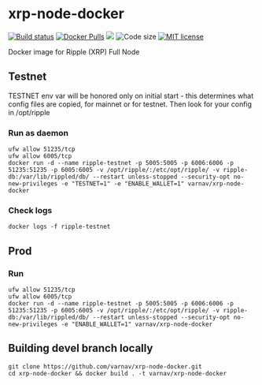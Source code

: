 # xrp-node-docker

[![Build status](https://img.shields.io/docker/cloud/build/varnav/xrp-node-docker.svg)](https://hub.docker.com/r/varnav/xrp-node-docker) [![Docker Pulls](https://img.shields.io/docker/pulls/varnav/xrp-node-docker.svg)](https://hub.docker.com/r/varnav/xrp-node-docker) [![](https://images.microbadger.com/badges/image/varnav/xrp-node-docker.svg)](https://microbadger.com/images/varnav/xrp-node-docker "Image details") ![Code size](https://img.shields.io/github/languages/code-size/varnav/xrp-node-docker.svg) [![MIT license](https://img.shields.io/badge/License-MIT-blue.svg)](https://opensource.org/licenses/MIT/)

Docker image for Ripple (XRP) Full Node  

## Testnet

TESTNET env var will be honored only on initial start - this determines what config files are copied, for mainnet or for
testnet. Then look for your config in /opt/ripple

### Run as daemon

```
ufw allow 51235/tcp
ufw allow 6005/tcp
docker run -d --name ripple-testnet -p 5005:5005 -p 6006:6006 -p 51235:51235 -p 6005:6005 -v /opt/ripple/:/etc/opt/ripple/ -v ripple-db:/var/lib/rippled/db/ --restart unless-stopped --security-opt no-new-privileges -e "TESTNET=1" -e "ENABLE_WALLET=1" varnav/xrp-node-docker
```

### Check logs

`docker logs -f ripple-testnet`

## Prod

### Run

```
ufw allow 51235/tcp
ufw allow 6005/tcp
docker run -d --name ripple-testnet -p 5005:5005 -p 6006:6006 -p 51235:51235 -p 6005:6005 -v /opt/ripple/:/etc/opt/ripple/ -v ripple-db:/var/lib/rippled/db/ --restart unless-stopped --security-opt no-new-privileges -e "ENABLE_WALLET=1" varnav/xrp-node-docker
```

## Building devel branch locally

```
git clone https://github.com/varnav/xrp-node-docker.git
cd xrp-node-docker && docker build . -t varnav/xrp-node-docker
```